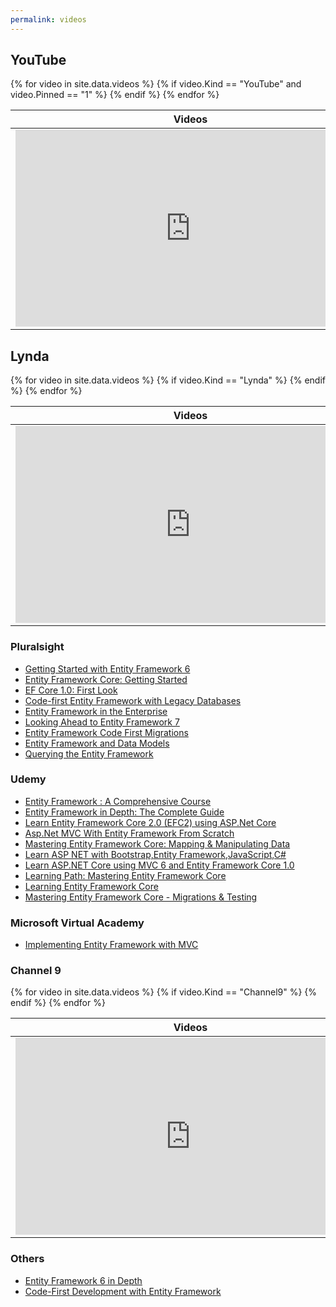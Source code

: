 ```yaml
---
permalink: videos
---
```

<h2>YouTube</h2>
<table>
	<thead>
		<tr>
			<th>Videos</th>
			<th>Description</th>
		</tr>
	</thead>
	<tbody>
{% for video in site.data.videos %}
	{% if video.Kind == "YouTube" and video.Pinned == "1" %}
		<tr>
			<td>
				<iframe width="560" height="315" src="https://www.youtube.com/embed/{{ video.ID }}" frameborder="0" allow="autoplay; encrypted-media" allowfullscreen></iframe>
			</td>
			<td>
				<h3>{{ video.Title }}</h3>
				{{ video.Description }}
			</td>
		</tr>
	{% endif %}
{% endfor %}		
	</tbody>
</table>

<h2>Lynda</h2>
<table>
	<thead>
		<tr>
			<th>Videos</th>
			<th>Description</th>
		</tr>
	</thead>
	<tbody>
{% for video in site.data.videos %}
	{% if video.Kind == "Lynda" %}
		<tr>
			<td>
				<iframe width='560' height='315' src='https://www.lynda.com/player/embed/{{ video.ID }}?fs=3&w=560&h=315&ps=paused&utm_medium=referral&utm_source=embed+video&utm_campaign=ldc-website&utm_content=vid-{{ video.ID }}' mozallowfullscreen='true' webkitallowfullscreen='true' allowfullscreen='true' frameborder='0'></iframe>
			</td>
			<td>
				<h3>{{ video.Title }}</h3>
				{{ video.Description }}
			</td>
		</tr>
	{% endif %}
{% endfor %}		
	</tbody>
</table>

<h3>Pluralsight</h3>
<ul>
	<li><a href="https://app.pluralsight.com/library/courses/entity-framework-6-getting-started/table-of-contents">Getting Started with Entity Framework 6</a></li>
    <li><a href="https://app.pluralsight.com/library/courses/entity-framework-core-getting-started/table-of-contents">Entity Framework Core: Getting Started</a></li>
    <li><a href="https://app.pluralsight.com/library/courses/play-by-play-ef-core-1-0-first-look-julie-lerman/table-of-contents">EF Core 1.0: First Look</a></li>
    <li><a href="https://app.pluralsight.com/library/courses/code-first-entity-framework-legacy-databases/table-of-contents">Code-first Entity Framework with Legacy Databases</a></li>
    <li><a href="https://app.pluralsight.com/library/courses/entity-framework-enterprise-update/table-of-contents">Entity Framework in the Enterprise</a></li>
    <li><a href="https://app.pluralsight.com/library/courses/entity-framework-7-looking-ahead/table-of-contents">Looking Ahead to Entity Framework 7</a></li>
    <li><a href="https://app.pluralsight.com/library/courses/efmigrations/table-of-contents">Entity Framework Code First Migrations</a></li>
    <li><a href="https://app.pluralsight.com/library/courses/efintro-models/table-of-contents">Entity Framework and Data Models</a></li>
    <li><a href="https://app.pluralsight.com/library/courses/querying-entity-framework/table-of-contents">Querying the Entity Framework</a></li>
</ul>
<h3>Udemy</h3>	
<ul>
	<li><a href="https://www.udemy.com/entity-framework-a-comprehensive-course/">Entity Framework : A Comprehensive Course</a></li>
    <li><a href="https://www.udemy.com/entity-framework-tutorial/">Entity Framework in Depth: The Complete Guide</a></li>
    <li><a href="https://www.udemy.com/learn-entity-framework-core-2-efc2-using-aspnet-core/">Learn Entity Framework Core 2.0 (EFC2) using ASP.Net Core</a></li>
    <li><a href="https://www.udemy.com/aspnet-mvc-with-entity-framework-from-scratch/">Asp.Net MVC With Entity Framework From Scratch</a></li>
    <li><a href="https://www.udemy.com/mastering-entity-framework-core-mapping-manipulating-data/">Mastering Entity Framework Core: Mapping & Manipulating Data</a></li>
    <li><a href="https://www.udemy.com/learn_aspnet_bootstrap_entityframework/">Learn ASP NET with Bootstrap,Entity Framework,JavaScript,C#</a></li>
    <li><a href="https://www.udemy.com/learn-aspnet-core-mvc-web-apis-ef-core-bonus-ios-app/">Learn ASP.NET Core using MVC 6 and Entity Framework Core 1.0</a></li>
    <li><a href="https://www.udemy.com/learning-path-mastering-entity-framework-core/">Learning Path: Mastering Entity Framework Core</a></li>
    <li><a href="https://www.udemy.com/learning-entity-framework-core/">Learning Entity Framework Core</a></li>
    <li><a href="https://www.udemy.com/mastering-entity-framework-core-migrations-testing/">Mastering Entity Framework Core - Migrations & Testing</a></li>
</ul>
<h3>Microsoft Virtual Academy</h3>
<ul>
    <li><a href="https://mva.microsoft.com/en-US/training-courses/implementing-entity-framework-with-mvc-8931?l=e2H2lDC3_8304984382">Implementing Entity Framework with MVC</a></li>
</ul>
<h3>Channel 9</h3>
<table>
	<thead>
		<tr>
			<th>Videos</th>
			<th>Description</th>
		</tr>
	</thead>
	<tbody>
{% for video in site.data.videos %}
	{% if video.Kind == "Channel9" %}
		<tr>
			<td>
                <iframe width='560' height='315' src="https://channel9.msdn.com/{{ video.ID }}/player?format=smooth" mozallowfullscreen='true' webkitallowfullscreen='true' allowFullScreen frameBorder="0"></iframe>
			</td>
			<td>
				<h3>{{ video.Title }}</h3>
				{{ video.Description }}
			</td>
		</tr>
	{% endif %}
{% endfor %}		
	</tbody>
</table>

<h3>Others</h3>
<ul>
	<li><a href="https://codewithmosh.teachable.com/p/entity-framework/?coupon_code=HALFOFF">Entity Framework 6 in Depth</a></li>
	<li><a href="https://www.wintellectnow.com/Videos/Watch?videoId=code-first-development-with-entity-framework">Code-First Development with Entity Framework</a></li>
</ul>